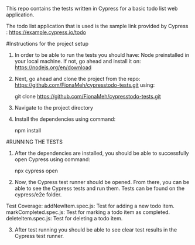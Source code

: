 This repo contains the tests written in Cypress for a basic todo list web application.

The todo list application that is used is the sample link provided by Cypress : https://example.cypress.io/todo

#Instructions for the project setup

1. In order to be able to run the tests you should have:
   Node preinstalled in your local machine. If not, go ahead and install it on: https://nodejs.org/en/download

2. Next, go ahead and clone the project from the repo: https://github.com/FionaMeh/cypresstodo-tests.git using:

   git clone https://github.com/FionaMeh/cypresstodo-tests.git

3. Navigate to the project directory

4. Install the dependencies using command:

   npm install

#RUNNING THE TESTS

1. After the dependencies are installed, you should be able to successfully open Cypress using command:

   npx cypress open

2. Now, the Cypress test runner should be opened. From there, you can be able to see the Cypress tests and run them.
Tests can be found on the cypress/e2e folder.

Test Coverage:
addNewItem.spec.js: Test for adding a new todo item.
markCompleted.spec.js: Test for marking a todo item as completed.
deleteItem.spec.js: Test for deleting a todo item.

3. After test running you should be able to see clear test results in the Cypress test runner.